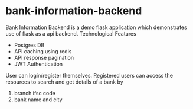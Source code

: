 # bank-information-backend

Bank Information Backend is a demo flask application which demonstrates use of flask as a api backend.
Technological Features
- Postgres DB
- API caching using redis
- API response pagination
- JWT Authentication

User can login/register themselves. Registered users can access the resources to search and get details of a bank by
1. branch ifsc code
2. bank name and city
